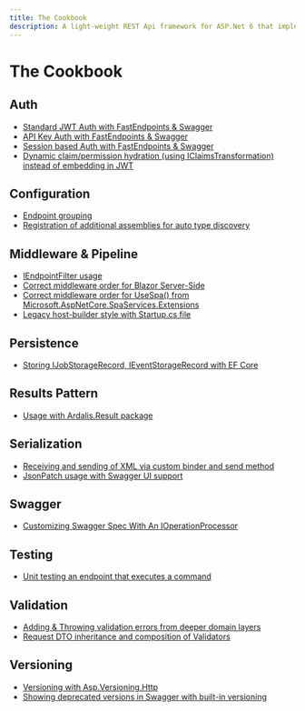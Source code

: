 ```yaml
---
title: The Cookbook
description: A light-weight REST Api framework for ASP.Net 6 that implements REPR (Request-Endpoint-Response) Pattern.
---
```


# The Cookbook

<div id="cookbook">

## Auth

- [Standard JWT Auth with FastEndpoints & Swagger](https://gist.github.com/dj-nitehawk/3155971da1d2c9553ae6bcb00dfa6f4c)
- [API Key Auth with FastEndpoints & Swagger](https://gist.github.com/dj-nitehawk/4efe5ef70f813aec2c55fff3bbb833c0)
- [Session based Auth with FastEndpoints & Swagger](https://gist.github.com/dj-nitehawk/ef60db792a56afc23537238e79257d13)
- [Dynamic claim/permission hydration (using IClaimsTransformation) instead of embedding in JWT](https://gist.github.com/dj-nitehawk/220363f14e649a2cb850d61f9bd793b5)

## Configuration

- [Endpoint grouping](https://gist.github.com/dj-nitehawk/5b3e73818f630c2fe90d9f4674847452)
- [Registration of additional assemblies for auto type discovery](https://gist.github.com/dj-nitehawk/b3615fad393beabefe929e3f81af6822)

## Middleware & Pipeline

- [IEndpointFilter usage](https://gist.github.com/dj-nitehawk/3edcd59ce03230b98369e2f2259bc5d3)
- [Correct middleware order for Blazor Server-Side](https://gist.github.com/dj-nitehawk/171a4228be267ca9312e1ae882ee6d5b)
- [Correct middleware order for UseSpa() from Microsoft.AspNetCore.SpaServices.Extensions](https://gist.github.com/dj-nitehawk/bb78ba5dc07c1e20538c046ad7e154c2)
- [Legacy host-builder style with Startup.cs file](https://gist.github.com/dj-nitehawk/5d5d325e23c4be43aeccbcb0066a72b4)

## Persistence

- [Storing IJobStorageRecord, IEventStorageRecord with EF Core](https://gist.github.com/dj-nitehawk/02420788fb0a72c4be4752be8bd4c40b)

## Results Pattern

- [Usage with Ardalis.Result package](https://gist.github.com/dj-nitehawk/c209274f6bfcc7436d8f463f8ace554a)

## Serialization

- [Receiving and sending of XML via custom binder and send method](https://gist.github.com/dj-nitehawk/c66990afc31ed9ad5063402fa295116a)
- [JsonPatch usage with Swagger UI support](https://gist.github.com/dj-nitehawk/842bb52479452fe185f58e3885724cac)

## Swagger

- [Customizing Swagger Spec With An IOperationProcessor](https://gist.github.com/dj-nitehawk/d172140b1f7d576e632a0d15e9682f54)

## Testing

- [Unit testing an endpoint that executes a command](https://gist.github.com/dj-nitehawk/f0c5c95c57ac1f1d15c936e9d87734b0)

## Validation

- [Adding & Throwing validation errors from deeper domain layers](https://gist.github.com/dj-nitehawk/a3e673479c8f3fb3660cb837f9032031)
- [Request DTO inheritance and composition of Validators](https://gist.github.com/dj-nitehawk/f2ba959b92d16cba8265e7c9b9ea957b)

## Versioning

- [Versioning with Asp.Versioning.Http](https://gist.github.com/dj-nitehawk/fbefbcb6273d372e5e5913accb18ab76)
- [Showing deprecated versions in Swagger with built-in versioning](https://gist.github.com/dj-nitehawk/c32e7f887389460c661b955d233b650d)

[//]: # (this is a comment)

</div>